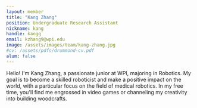 ```yaml
---
layout: member
title: "Kang Zhang"
position: Undergraduate Research Assistant
nickname: kang
handle: kangg
email: kzhang9@wpi.edu
image: /assets/images/team/kang-zhang.jpg
#cv: /assets/pdfs/drummond-cv.pdf
alum: false
---
```

Hello!
I'm Kang Zhang, a passionate junior at WPI, majoring in Robotics. My goal is to become a skilled roboticist and make a positive impact on the world, with a particular focus on the field of medical robotics. In my free time, you'll find me engrossed in video games or channeling my creativity into building woodcrafts.
